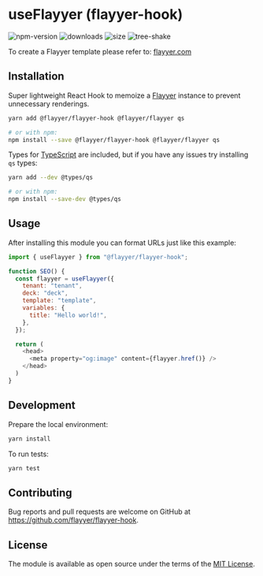 # useFlayyer (flayyer-hook)

![npm-version](https://badgen.net/npm/v/@flayyer/flayyer-hook)
![downloads](https://badgen.net/npm/dt/@flayyer/flayyer-hook)
![size](https://badgen.net/bundlephobia/minzip/@flayyer/flayyer-hook)
![tree-shake](https://badgen.net/bundlephobia/tree-shaking/@flayyer/flayyer-hook)

To create a Flayyer template please refer to: [flayyer.com](https://flayyer.com?ref=flayyer-hook)

## Installation

Super lightweight React Hook to memoize a [Flayyer](https://github.com/flayyer/flayyer-js) instance to prevent unnecessary renderings.

```sh
yarn add @flayyer/flayyer-hook @flayyer/flayyer qs

# or with npm:
npm install --save @flayyer/flayyer-hook @flayyer/flayyer qs
```

Types for [TypeScript](https://www.typescriptlang.org) are included, but if you have any issues try installing `qs` types:

```sh
yarn add --dev @types/qs

# or with npm:
npm install --save-dev @types/qs
```

## Usage

After installing this module you can format URLs just like this example:

```js
import { useFlayyer } from "@flayyer/flayyer-hook";

function SEO() {
  const flayyer = useFlayyer({
    tenant: "tenant",
    deck: "deck",
    template: "template",
    variables: {
      title: "Hello world!",
    },
  });

  return (
    <head>
      <meta property="og:image" content={flayyer.href()} />
    </head>
  )
}
```

## Development

Prepare the local environment:

```sh
yarn install
```

To run tests:

```sh
yarn test
```

## Contributing

Bug reports and pull requests are welcome on GitHub at https://github.com/flayyer/flayyer-hook.

## License

The module is available as open source under the terms of the [MIT License](https://opensource.org/licenses/MIT).
